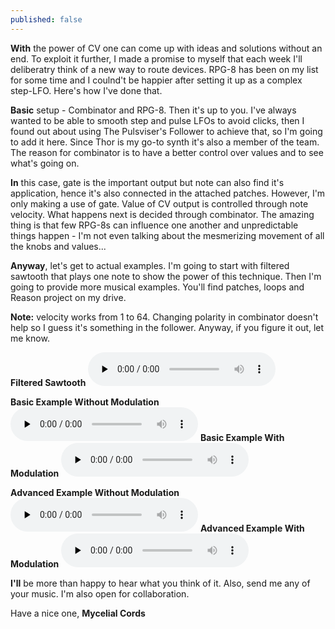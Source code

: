 ```yaml
---
published: false
---
```

**With** the power of CV one can come up with ideas and solutions without an end. To exploit it further, I made a promise to myself that each week I'll deliberatry think of a new way to route devices. RPG-8 has been on my list for some time and I coulnd't be happier after setting it up as a complex step-LFO. Here's how I've done that.

**Basic** setup - Combinator and RPG-8. Then it's up to you. I've always wanted to be able to smooth step and pulse LFOs to avoid clicks, then I found out about using The Pulsviser's Follower to achieve that, so I'm going to add it here. Since Thor is my go-to synth it's also a member of the team. The reason for combinator is to have a better control over values and to see what's going on. 

**In** this case, gate is the important output but note can also find it's application, hence it's also connected in the attached patches. However, I'm only making a use of gate. Value of CV output is controlled through note velocity. What happens next is decided through combinator. The amazing thing is that few RPG-8s can influence one another and unpredictable things happen - I'm not even talking about the mesmerizing movement of all the knobs and values...

**Anyway**, let's get to actual examples. I'm going to start with filtered sawtooth that plays one note to show the power of this technique. Then I'm going to provide more musical examples. You'll find patches, loops and Reason project on my drive.

**Note:** velocity works from 1 to 64. Changing polarity in combinator doesn't help so I guess it's something in the follower. Anyway, if you figure it out, let me know.

**Filtered Sawtooth**
<audio controls preload="none"
oncontextmenu="event.preventDefault()">		
<source src="https://docs.google.com/uc?export=download&id=0BxDTpmbDjqHoR0lvaUtPdlZlcDA" type="audio/wav">
</audio>

**Basic Example Without Modulation**
<audio controls preload="none"
oncontextmenu="event.preventDefault()">		
<source src="https://docs.google.com/uc?export=download&id=0BxDTpmbDjqHoZmtsVE5ZcFQ3b2M" type="audio/wav">
</audio>
**Basic Example With Modulation**
<audio controls preload="none"
oncontextmenu="event.preventDefault()">		
<source src="https://docs.google.com/uc?export=download&id=0BxDTpmbDjqHoUC1xTm5uUXpHNjQ" type="audio/wav">
</audio>

**Advanced Example Without Modulation**
<audio controls preload="none"
oncontextmenu="event.preventDefault()">		
<source src="https://docs.google.com/uc?export=download&id=0BxDTpmbDjqHobG9DWjhKeVJVSjQ" type="audio/wav">
</audio>
**Advanced Example With Modulation**
<audio controls preload="none"
oncontextmenu="event.preventDefault()">		
<source src="https://docs.google.com/uc?export=download&id=0BxDTpmbDjqHoMWNXb3E2aGtWeHM" type="audio/wav">
</audio>

**I'll** be more than happy to hear what you think of it. Also, send me any of your music. I'm also open for collaboration.

Have a nice one,
**Mycelial Cords**
